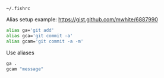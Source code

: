 `~/.fishrc`

Alias setup example: https://gist.github.com/mwhite/6887990

```bash
alias ga='git add'
alias gca='git commit -a'
alias gcam='git commit -a -m'
```

Use aliases
```bash
ga .
gcam "message"
```
